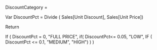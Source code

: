 DiscountCategory = 

Var DiscountPct = Divide ( Sales[Unit Discount], Sales[Unit Price])

Return

  If (
      DiscountPct = 0,
      "FULL PRICE",
      if(
          DiscountPct<= 0.05,
          "LOW",
          IF ( DiscountPct <= 0.1, "MEDIUM", "HIGH") 
      )
  )
